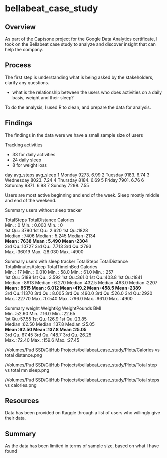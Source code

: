 # bellabeat_case_study


## Overview 

As part of the Captsone project for the Google Data Analytics certificate, I
took on the Bellabeat case study to analyze and discover insight that can help the 
company. 

## Process 

The first step is understanding what is being asked by the stakeholders, clarify any
questions. 
* what is the relationship between the users who does activities on a daily basis, weight and their sleep?

To do the analysis, I used R to clean, and prepare the data for analysis.


## Findings 

The findings in the data were we have a small sample size of users

Tracking activities 
* 33 for daily activities 
* 24 daily sleep 
* 8 for weight loss

day       avg_steps avg_sleep
  <ord>         <dbl>     <dbl>
1 Monday        9273.      6.99
2 Tuesday       9183.      6.74
3 Wednesday     8023.      7.24
4 Thursday      8184.      6.69
5 Friday        7901.      6.76
6 Saturday      9871.      6.98
7 Sunday        7298.      7.55


Users are most active beginning and end of the week. 
Sleep mostly middle and end of the weekend.

Summary users without sleep tracker 

 TotalSteps    TotalDistance       Calories   
 Min.   :    0   Min.   : 0.000   Min.   :   0  
 1st Qu.: 3790   1st Qu.: 2.620   1st Qu.:1828  
 Median : 7406   Median : 5.245   Median :2134  
 **Mean   : 7638   Mean   : 5.490   Mean   :2304**  
 3rd Qu.:10727   3rd Qu.: 7.713   3rd Qu.:2793  
 Max.   :36019   Max.   :28.030   Max.   :4900  

Summary users with sleep tracker
TotalSteps    TotalDistance    TotalMinutesAsleep TotalTimeInBed     Calories   
 Min.   :   17   Min.   : 0.010   Min.   : 58.0      Min.   : 61.0   Min.   : 257  
 1st Qu.: 5189   1st Qu.: 3.592   1st Qu.:361.0      1st Qu.:403.8   1st Qu.:1841  
 Median : 8913   Median : 6.270   Median :432.5      Median :463.0   Median :2207  
 **Mean   : 8515   Mean   : 6.012   Mean   :419.2      Mean   :458.5   Mean   :2389**  
 3rd Qu.:11370   3rd Qu.: 8.005   3rd Qu.:490.0      3rd Qu.:526.0   3rd Qu.:2920  
 Max.   :22770   Max.   :17.540   Max.   :796.0      Max.   :961.0   Max.   :4900  

Summary weight 
 WeightKg      WeightPounds        BMI       
 Min.   :52.60   Min.   :116.0   Min.   :22.65  
 1st Qu.:57.55   1st Qu.:126.9   1st Qu.:23.85  
 Median :62.50   Median :137.8   Median :25.05  
 **Mean   :62.50   Mean   :137.8   Mean   :25.05**  
 3rd Qu.:67.45   3rd Qu.:148.7   3rd Qu.:26.25  
 Max.   :72.40   Max.   :159.6   Max.   :27.45  
 
 
 
/Volumes/Pud SSD/GitHub Projects/bellabeat_case_study/Plots/Calories vs total distance.png
 
 
/Volumes/Pud SSD/GitHub Projects/bellabeat_case_study/Plots/Total step vs total mn sleep.png
 
 
/Volumes/Pud SSD/GitHub Projects/bellabeat_case_study/Plots/Total steps vs calories.png


## Resources
Data has been provided on Kaggle through a list of users who willingly give their data. 

## Summary

As the data has been limited in terms of sample size, based on what I have found 
